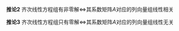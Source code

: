 **推论2**
齐次线性方程组有非零解$\Leftrightarrow$其系数矩阵$A$对应的列向量组线性相关

**推论3**
齐次线性方程组只有零解$\Leftrightarrow$其系数矩阵$A$对应的列向量组线性无关